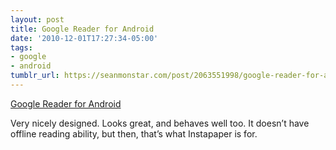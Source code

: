 ```yaml
---
layout: post
title: Google Reader for Android
date: '2010-12-01T17:27:34-05:00'
tags:
- google
- android
tumblr_url: https://seanmonstar.com/post/2063551998/google-reader-for-android
---
```

[Google Reader for Android](http://androidandme.com/2010/12/applications/native-google-reader-app-finally-comes-to-android/)  

Very nicely designed. Looks great, and behaves well too. It doesn’t have offline reading ability, but then, that’s what Instapaper is for.

